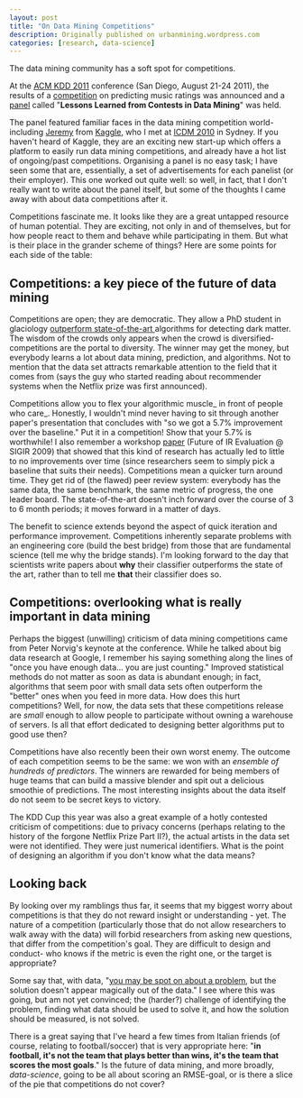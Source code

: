 ```yaml
---
layout: post
title: "On Data Mining Competitions"
description: Originally published on urbanmining.wordpress.com
categories: [research, data-science]
---
```


The data mining community has a soft spot for competitions.

At the <a href="http://www.kdd.org/kdd2011/" target="_blank">ACM KDD 2011</a> conference (San Diego, August 21-24 2011), the results of a <a href="http://www.kdd.org/kdd2011/kddcup.shtml" target="_blank">competition</a> on predicting music ratings was announced and a <a href="http://www.kdd.org/kdd2011/panels.shtml" target="_blank">panel</a> called "**Lessons Learned from Contests in Data Mining**" was held.

The panel featured familiar faces in the data mining competition world- including <a href="https://twitter.com/#!/jeremyphoward" target="_blank">Jeremy</a> from <a href="http://www.kaggle.com/" target="_blank">Kaggle</a>, who I met at <a href="http://datamining.it.uts.edu.au/icdm10/" target="_blank">ICDM 2010</a> in Sydney. If you haven't heard of Kaggle, they are an exciting new start-up which offers a platform to easily run data mining competitions, and already have a hot list of ongoing/past competitions. Organising a panel is no easy task; I have seen some that are, essentially, a set of advertisements for each panelist (or their employer). This one worked out quite well: so well, in fact, that I don't really want to write about the panel itself, but some of the thoughts I came away with about data competitions after it.

Competitions fascinate me. It looks like they are a great untapped resource of human potential. They are exciting, not only in and of themselves, but for how people react to them and behave while participating in them. But what is their place in the grander scheme of things? Here are some points for each side of the table:

## Competitions: a key piece of the future of data mining

Competitions are open; they are democratic. They allow a PhD student in glaciology <a href="http://www.whitehouse.gov/blog/2011/06/27/competition-shines-light-dark-matter" target="_blank">outperform state-of-the-art </a>algorithms for detecting dark matter. The wisdom of the crowds only appears when the crowd is diversified- competitions are the portal to diversity. The winner may get the money, but everybody learns a lot about data mining, prediction, and algorithms. Not to mention that the data set attracts remarkable attention to the field that it comes from (says the guy who started reading about recommender systems when the Netflix prize was first announced).

Competitions allow you to flex your algorithmic muscle_ in front of people who care_. Honestly, I wouldn't mind never having to sit through another paper's presentation that concludes with "so we got a 5.7% improvement over the baseline." Put it in a competition! Show that your 5.7% is worthwhile! I also remember a workshop <a href="http://staff.science.uva.nl/%7Ekamps/ireval/papers/paper_2.pdf">paper</a> (Future of IR Evaluation @ SIGIR 2009) that showed that this kind of research has actually led to little to no improvements over time (since researchers seem to simply pick a baseline that suits their needs). Competitions mean a quicker turn around time. They get rid of (the flawed) peer review system: everybody has the same data, the same benchmark, the same metric of progress, the one leader board. The state-of-the-art doesn't inch forward over the course of 3 to 6 month periods; it moves forward in a matter of days.

The benefit to science extends beyond the aspect of quick iteration and performance improvement. Competitions inherently separate problems with an engineering core (build the best bridge) from those that are fundamental science (tell me why the bridge stands). I'm looking forward to the day that scientists write papers about **why** their classifier outperforms the state of the art, rather than to tell me **that** their classifier does so.

## Competitions: overlooking what is really important in data mining

Perhaps the biggest (unwilling) criticism of data mining competitions came from Peter Norvig's keynote at the conference. While he talked about big data research at Google, I remember his saying something along the lines of "once you have enough data... you are just counting." Improved statistical methods do not matter as soon as data is abundant enough; in fact, algorithms that seem poor with small data sets often outperform the "better" ones when you feed in more data. How does this hurt competitions? Well, for now, the data sets that these competitions release are _small_ enough to allow people to participate without owning a warehouse of servers. Is all that effort dedicated to designing better algorithms put to good use then?

Competitions have also recently been their own worst enemy. The outcome of each competition seems to be the same: we won with an _ensemble of hundreds of predictors_. The winners are rewarded for being members of huge teams that can build a massive blender and spit out a delicious smoothie of predictions. The most interesting insights about the data itself do not seem to be secret keys to victory.

The KDD Cup this year was also a great example of a hotly contested criticism of competitions: due to privacy concerns (perhaps relating to the history of the forgone Netflix Prize Part II?), the actual artists in the data set were not identified. They were just numerical identifiers. What is the point of designing an algorithm if you don't know what the data means?

## Looking back

By looking over my ramblings thus far, it seems that my biggest worry about competitions is that they do not reward insight or understanding - yet. The nature of a competition (particularly those that do not allow researchers to walk away with the data) will forbid researchers from asking new questions, that differ from the competition's goal. They are difficult to design and conduct- who knows if the metric is even the right one, or the target is appropriate?

Some say that, with data, "<a href="http://www3.cfo.com/article/2011/8/analytics_that-new-big-data-magic" target="_blank">you may be spot on about a problem</a>, but the solution doesn't appear magically out of the data." I see where this was going, but am not yet convinced; the (harder?) challenge of identifying the problem, finding what data should be used to solve it, and how the solution should be measured, is not solved.

There is a great saying that I've heard a few times from Italian friends (of course, relating to football/soccer) that is very appropriate here: "**in football, it's not the team that plays better than wins, it's the team that scores the most goals**." Is the future of data mining, and more broadly, _data-science_, going to be all about scoring an RMSE-goal, or is there a slice of the pie that competitions do not cover?